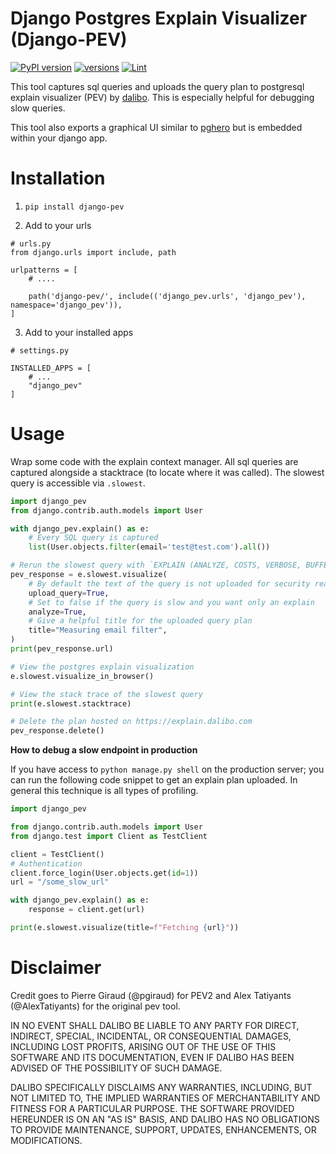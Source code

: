 # Django Postgres Explain Visualizer (Django-PEV)

[![PyPI version](https://badge.fury.io/py/django-pev.svg)](https://pypi.org/project/django-pev/)
[![versions](https://img.shields.io/pypi/pyversions/django-pev.svg)](https://pypi.org/project/django-pev/)
[![Lint](https://github.com/uptick/django-pev/actions/workflows/ci.yaml/badge.svg)](https://github.com/uptick/django-pev/actions/workflows/ci.yaml)

This tool captures sql queries and uploads the query plan to postgresql explain visualizer (PEV) by [dalibo](https://explain.dalibo.com/). This is especially helpful for debugging slow queries.

This tool also exports a graphical UI similar to [pghero](https://github.com/ankane/pghero) but is embedded within your django app.

# Installation

1. `pip install django-pev`

2. Add to your urls

```
# urls.py
from django.urls import include, path

urlpatterns = [
    # ....

    path('django-pev/', include(('django_pev.urls', 'django_pev'), namespace='django_pev')),
]
```

3. Add to your installed apps
```
# settings.py

INSTALLED_APPS = [
    # ...
    "django_pev"
]
```

# Usage

Wrap some code with the explain context manager. All sql queries are captured
alongside a stacktrace (to locate where it was called). The slowest query is accessible via `.slowest`.

```python
import django_pev
from django.contrib.auth.models import User

with django_pev.explain() as e:
    # Every SQL query is captured
    list(User.objects.filter(email='test@test.com').all())

# Rerun the slowest query with `EXPLAIN (ANALYZE, COSTS, VERBOSE, BUFFERS, FORMAT JSON)`
pev_response = e.slowest.visualize(
    # By default the text of the query is not uploaded for security reasons
    upload_query=True,
    # Set to false if the query is slow and you want only an explain
    analyze=True,
    # Give a helpful title for the uploaded query plan
    title="Measuring email filter",
)
print(pev_response.url)

# View the postgres explain visualization
e.slowest.visualize_in_browser()

# View the stack trace of the slowest query
print(e.slowest.stacktrace)

# Delete the plan hosted on https://explain.dalibo.com
pev_response.delete()
```

**How to debug a slow endpoint in production**

If you have access to `python manage.py shell` on the production server;
you can run the following code snippet to get an explain plan uploaded. In general this technique is all types of profiling.

```python
import django_pev

from django.contrib.auth.models import User
from django.test import Client as TestClient

client = TestClient()
# Authentication
client.force_login(User.objects.get(id=1))
url = "/some_slow_url"

with django_pev.explain() as e:
    response = client.get(url)

print(e.slowest.visualize(title=f"Fetching {url}"))

```

# Disclaimer

Credit goes to Pierre Giraud (@pgiraud) for PEV2 and Alex Tatiyants (@AlexTatiyants) for the original pev tool.

IN NO EVENT SHALL DALIBO BE LIABLE TO ANY PARTY FOR DIRECT, INDIRECT, SPECIAL, INCIDENTAL, OR CONSEQUENTIAL DAMAGES, INCLUDING LOST PROFITS, ARISING OUT OF THE USE OF THIS SOFTWARE AND ITS DOCUMENTATION, EVEN IF DALIBO HAS BEEN ADVISED OF THE POSSIBILITY OF SUCH DAMAGE.

DALIBO SPECIFICALLY DISCLAIMS ANY WARRANTIES, INCLUDING, BUT NOT LIMITED TO, THE IMPLIED WARRANTIES OF MERCHANTABILITY AND FITNESS FOR A PARTICULAR PURPOSE. THE SOFTWARE PROVIDED HEREUNDER IS ON AN "AS IS" BASIS, AND DALIBO HAS NO OBLIGATIONS TO PROVIDE MAINTENANCE, SUPPORT, UPDATES, ENHANCEMENTS, OR MODIFICATIONS.
